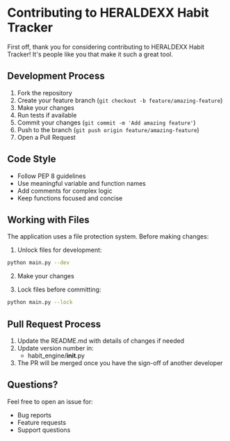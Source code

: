 # Contributing to HERALDEXX Habit Tracker

First off, thank you for considering contributing to HERALDEXX Habit Tracker! It's people like you that make it such a great tool.

## Development Process

1. Fork the repository
2. Create your feature branch (`git checkout -b feature/amazing-feature`)
3. Make your changes
4. Run tests if available
5. Commit your changes (`git commit -m 'Add amazing feature'`)
6. Push to the branch (`git push origin feature/amazing-feature`)
7. Open a Pull Request

## Code Style

- Follow PEP 8 guidelines
- Use meaningful variable and function names
- Add comments for complex logic
- Keep functions focused and concise

## Working with Files

The application uses a file protection system. Before making changes:

1. Unlock files for development:

```bash
python main.py --dev
```

2. Make your changes

3. Lock files before committing:

```bash
python main.py --lock
```

## Pull Request Process

1. Update the README.md with details of changes if needed
2. Update version number in:
   - habit_engine/**init**.py
3. The PR will be merged once you have the sign-off of another developer

## Questions?

Feel free to open an issue for:

- Bug reports
- Feature requests
- Support questions
